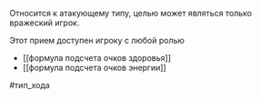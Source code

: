 Относится к атакующему типу, целью может являться только вражеский игрок.

Этот прием доступен игроку с любой ролью

- [[формула подсчета очков здоровья]]
- [[формула подсчета очков энергии]]

#тип_хода